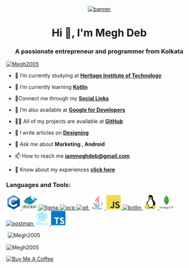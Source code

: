 <p align="center"> <a href="https://linktr.ee/meghdeb" target="_blank"> <img src="https://i.pinimg.com/originals/8b/c8/13/8bc8138470ece0f8c5a6dc3cd715de92.png" alt="banner"/> </a>
<h1 align="center">Hi 👋, I'm Megh Deb</h1>
<h3 align="center">A passionate entrepreneur and programmer from Kolkata</h3>

<p align="left"> <a href="https://github.com/ryo-ma/github-profile-trophy"><img src="https://github-profile-trophy.vercel.app/?username=Megh2005&theme=matrix&no-bg=true" alt="Megh2005" /></a> </p>

- 🔭 I’m currently studying at **[Heritage Institute of Technology](https://heritageit.edu)**

- 🌱 I’m currently learning **[Kotlin](https://kotlinlang.org/)**

- 👯Connect me through my **[Social Links](https://linktr.ee/meghdeb)**

- 🤝 I’m also available at **[Google for Developers](https://g.dev/MeghDeb)**

- 👨‍💻 All of my projects are available at **[GitHub](https://github.com/Megh2005)**

- 📝 I write articles on **[Designing](https://www.linkedin.com/posts/megh-deb-20637a2a1_connections-comments-activity-7169906081660436480-_bpa?utm_source=share&utm_medium=member_desktop)**

- 💬 Ask me about **Marketing , Android**

- 📫 How to reach me **[iammeghdeb@gmail.com](mailto:iammeghdeb@gmail.com?subject=I%20want%20to%20connect)**

- 📄 Know about my experiences **[click here](https://old-portfolio-dj58tt4aw-megh-debs-projects.vercel.app/)**



<h3 align="left">Languages and Tools:</h3>
<p align="left"> <a href="https://www.cprogramming.com/" target="_blank" rel="noreferrer"> <img src="https://raw.githubusercontent.com/devicons/devicon/master/icons/c/c-original.svg" alt="c" width="40" height="40"/> </a> <a href="https://www.docker.com/" target="_blank" rel="noreferrer"> <img src="https://raw.githubusercontent.com/devicons/devicon/master/icons/docker/docker-original-wordmark.svg" alt="docker" width="40" height="40"/> </a> <a href="https://www.figma.com/" target="_blank" rel="noreferrer"> <img src="https://www.vectorlogo.zone/logos/figma/figma-icon.svg" alt="figma" width="40" height="40"/> </a> <a href="https://cloud.google.com" target="_blank" rel="noreferrer"> <img src="https://www.vectorlogo.zone/logos/google_cloud/google_cloud-icon.svg" alt="gcp" width="40" height="40"/> </a> <a href="https://git-scm.com/" target="_blank" rel="noreferrer"> <img src="https://www.vectorlogo.zone/logos/git-scm/git-scm-icon.svg" alt="git" width="40" height="40"/> </a> <a href="https://www.java.com" target="_blank" rel="noreferrer"> <img src="https://raw.githubusercontent.com/devicons/devicon/master/icons/java/java-original.svg" alt="java" width="40" height="40"/> </a> <a href="https://developer.mozilla.org/en-US/docs/Web/JavaScript" target="_blank" rel="noreferrer"> <img src="https://raw.githubusercontent.com/devicons/devicon/master/icons/javascript/javascript-original.svg" alt="javascript" width="40" height="40"/> </a> <a href="https://kotlinlang.org" target="_blank" rel="noreferrer"> <img src="https://www.vectorlogo.zone/logos/kotlinlang/kotlinlang-icon.svg" alt="kotlin" width="40" height="40"/> </a> <a href="https://www.linux.org/" target="_blank" rel="noreferrer"> <img src="https://raw.githubusercontent.com/devicons/devicon/master/icons/linux/linux-original.svg" alt="linux" width="40" height="40"/> </a> <a href="https://www.mongodb.com/" target="_blank" rel="noreferrer"> <img src="https://raw.githubusercontent.com/devicons/devicon/master/icons/mongodb/mongodb-original-wordmark.svg" alt="mongodb" width="40" height="40"/> </a> <a href="https://postman.com" target="_blank" rel="noreferrer"> <img src="https://www.vectorlogo.zone/logos/getpostman/getpostman-icon.svg" alt="postman" width="40" height="40"/> </a> <a href="https://reactjs.org/" target="_blank" rel="noreferrer"> <img src="https://raw.githubusercontent.com/devicons/devicon/master/icons/react/react-original-wordmark.svg" alt="react" width="40" height="40"/> </a> <a href="https://www.typescriptlang.org/" target="_blank" rel="noreferrer"> <img src="https://raw.githubusercontent.com/devicons/devicon/master/icons/typescript/typescript-original.svg" alt="typescript" width="40" height="40"/> </a> </p>



<p>&nbsp;<img align="center" src="https://github-readme-stats.vercel.app/api?username=Megh2005&show_icons=true&theme=dark&locale=en" alt="Megh2005" /></p>

<p><img align="center" src="https://github-readme-streak-stats.herokuapp.com/?user=Megh2005&theme=highcontrast" alt="Megh2005" /></p>
<a href="https://www.buymeacoffee.com/iammeghdeb" target="_blank"><img src="https://cdn.buymeacoffee.com/buttons/default-orange.png" alt="Buy Me A Coffee" height="41" width="174"></a>
